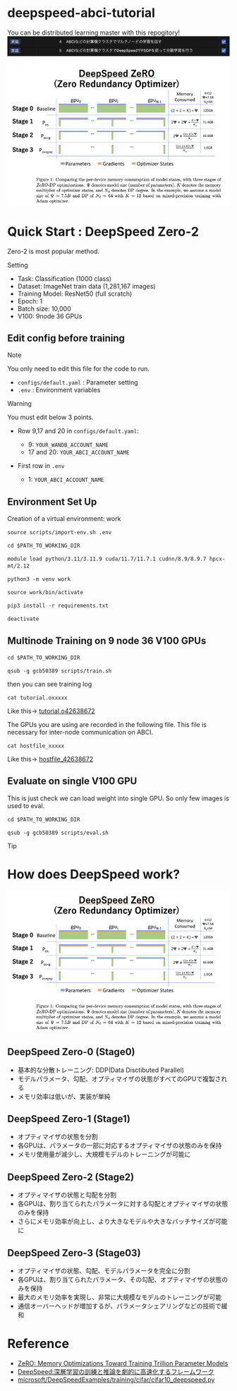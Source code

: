 # deepspeed-abci-tutorial
You can be distributed learning master with this repogitory!
![ladder](./docs/ladder.png)

![zero](./docs/zero.png)

# Quick Start : DeepSpeed Zero-2
Zero-2 is most popular method.

Setting
- Task: Classification (1000 class)
- Dataset: ImageNet train data (1,281,167 images)
- Training Model: ResNet50 (full scratch)
- Epoch: 1
- Batch size: 10,000
- V100: 9node 36 GPUs

## Edit config before training
> [!NOTE]
> You only need to edit this file for the code to run.

- `configs/default.yaml` : Parameter setting
- `.env` : Environment variables

> [!WARNING] 
> You must edit below 3 points.

- Row 9,17 and 20 in `configs/default.yaml`: 
    - 9: `YOUR_WANDB_ACCOUNT_NAME`
    - 17 and 20: `YOUR_ABCI_ACCOUNT_NAME`

- First row in `.env`
    - 1: `YOUR_ABCI_ACCOUNT_NAME`

## Environment Set Up
Creation of a virtual environment: work
```
source scripts/import-env.sh .env
```
```
cd $PATH_TO_WORKING_DIR 
```
```
module load python/3.11/3.11.9 cuda/11.7/11.7.1 cudnn/8.9/8.9.7 hpcx-mt/2.12
```
```
python3 -m venv work
```
```
source work/bin/activate
```
```
pip3 install -r requirements.txt
```
```
deactivate
```

## Multinode Training on 9 node 36 V100 GPUs 
```
cd $PATH_TO_WORKING_DIR 
```
```
qsub -g gcb50389 scripts/train.sh
```
then you can see training log
```
cat tutorial.oxxxxx
```
Like this-> [tutorial.o42638672](./docs/tutorial.o42638672)

The GPUs you are using are recorded in the following file. This file is necessary for inter-node communication on ABCI.
```
cat hostfile_xxxxx
```
Like this-> [hostfile_42638672](./docs/hostfile_42638672)

## Evaluate on single V100 GPU
This is just check we can load weight into single GPU. So only few images is used to eval. 
```
cd $PATH_TO_WORKING_DIR 
```
```
qsub -g gcb50389 scripts/eval.sh
``` 


> [!TIP]
> # How does DeepSpeed work?
![zero](./docs/zero.png)

## DeepSpeed Zero-0 (Stage0)
- 基本的な分散トレーニング: DDP(Data Disctibuted Parallel)
- モデルパラメータ、勾配、オプティマイザの状態がすべてのGPUで複製される
- メモリ効率は低いが、実装が単純

## DeepSpeed Zero-1 (Stage1)
- オプティマイザの状態を分割
- 各GPUは、パラメータの一部に対応するオプティマイザの状態のみを保持
- メモリ使用量が減少し、大規模モデルのトレーニングが可能に

## DeepSpeed Zero-2 (Stage2)
- オプティマイザの状態と勾配を分割
- 各GPUは、割り当てられたパラメータに対する勾配とオプティマイザの状態のみを保持
- さらにメモリ効率が向上し、より大きなモデルや大きなバッチサイズが可能に

## DeepSpeed Zero-3 (Stage03)
- オプティマイザの状態、勾配、モデルパラメータを完全に分割
- 各GPUは、割り当てられたパラメータ、その勾配、オプティマイザの状態のみを保持
- 最大のメモリ効率を実現し、非常に大規模なモデルのトレーニングが可能
- 通信オーバーヘッドが増加するが、パラメータシェアリングなどの技術で緩和

# Reference
- [ZeRO: Memory Optimizations Toward Training Trillion Parameter Models](https://arxiv.org/abs/1910.02054)
- [DeepSpeed:深層学習の訓練と推論を劇的に高速化するフレームワーク](https://www.deepspeed.ai/assets/files/DeepSpeed_Overview_Japanese_2023Jun7th.pdf)
- [microsoft/DeepSpeedExamples/training/cifar/cifar10_deepspeed.py](https://github.com/microsoft/DeepSpeedExamples/blob/master/training/cifar/cifar10_deepspeed.py)